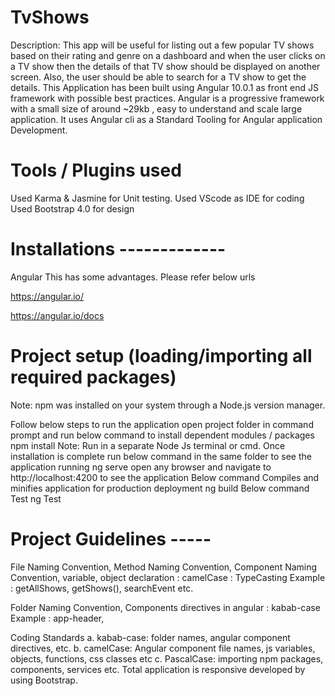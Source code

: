 # TvShows
Description: This app will be useful for listing out a few popular TV shows based on their rating and genre on a dashboard and when the user clicks on a TV show then the details of that TV show should be displayed on another screen.  Also, the user should be able to search for a TV show to get the details.  This Application has been built using Angular 10.0.1 as front end JS framework with possible best practices. Angular is a progressive framework with a small size of around ~29kb , easy to understand and scale large application. It uses Angular cli as a Standard Tooling for Angular application Development.
# Tools / Plugins used
Used Karma & Jasmine for Unit testing.
Used VScode as IDE for coding
Used Bootstrap 4.0 for design

# Installations -------------
Angular
This has some advantages.
Please refer below urls

https://angular.io/

https://angular.io/docs

# Project setup (loading/importing all required packages)
Note: npm was installed on your system through a Node.js version manager.

Follow below steps to run the application
open project folder in command prompt and run below command to install dependent modules / packages
npm install
Note: Run in a separate Node Js terminal or cmd.
Once installation is complete run below command in the same folder to see the application running
ng serve
open any browser and navigate to http://localhost:4200 to see the application
Below command Compiles and minifies application for production deployment
ng build
Below command Test
ng Test
# Project Guidelines -----
File Naming Convention, Method Naming Convention, Component Naming Convention, variable, object declaration : camelCase : TypeCasting Example : getAllShows, getShows(), searchEvent etc.

Folder Naming Convention, Components directives in angular : kabab-case Example : app-header,

Coding Standards
a. kabab-case: folder names, angular component directives, etc. b. camelCase: Angular component file names, js variables, objects, functions, css classes etc c. PascalCase: importing npm packages, components, services etc.
Total application is responsive developed by using Bootstrap.
